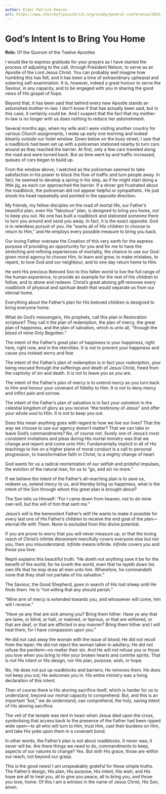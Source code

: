 ```yaml
---
author: Elder Patrick Kearon
url: https://www.churchofjesuschrist.org/study/general-conference/2024/04/45kearon?lang=eng
---
```


# God’s Intent Is to Bring You Home

**Role:** Of the Quorum of the Twelve Apostles

<a name="p1"></a>I would like to express gratitude for your prayers as I have started the process of adjusting to the call, through President Nelson, to serve as an Apostle of the Lord Jesus Christ. You can probably well imagine how humbling this has felt, and it has been a time of extraordinary upheaval and sobering self\-examination. It is, however, indeed a great honour to serve the Saviour, in any capacity, and to be engaged with you in sharing the good news of His gospel of hope.

<a name="p2"></a>Beyond that, it has been said that behind every new Apostle stands an astonished mother\-in\-law. I don’t know if that has actually been said, but in this case, it certainly could be. And I suspect that the fact that my mother\-in\-law is no longer with us does nothing to reduce her astonishment.

<a name="p4"></a>Several months ago, when my wife and I were visiting another country for various Church assignments, I woke up early one morning and looked blearily outside our hotel window. Down below on the busy street, I saw that a roadblock had been set up with a policeman stationed nearby to turn cars around as they reached the barrier. At first, only a few cars traveled along the road and were turned back. But as time went by and traffic increased, queues of cars began to build up.

<a name="p30"></a>From the window above, I watched as the policeman seemed to take satisfaction in his power to block the flow of traffic and turn people away. In fact, he seemed to develop a spring in his step, as if he might start doing a little jig, as each car approached the barrier. If a driver got frustrated about the roadblock, the policeman did not appear helpful or sympathetic. He just shook his head repeatedly and pointed in the opposite direction.

<a name="p5"></a>My friends, my fellow disciples on the road of mortal life, our Father’s beautiful plan, even His “fabulous” plan, is designed to bring you home, *not* to keep you out. No one has built a roadblock and stationed someone there to turn you around and send you away. In fact, it is the exact opposite. God is in relentless pursuit of you. He “wants all of His children to choose to return to Him,” and He employs every possible measure to bring you back.

<a name="p6"></a>Our loving Father oversaw the Creation of this very earth for the express purpose of providing an opportunity for you and for me to have the stretching and refining experiences of mortality, the chance to use our God\-given moral agency to choose Him, to learn and grow, to make mistakes, to repent, to love God and our neighbour, and to one day return home to Him.

<a name="p7"></a>He sent His precious Beloved Son to this fallen world to live the full range of the human experience, to provide an example for the rest of His children to follow, and to atone and redeem. Christ’s great atoning gift removes every roadblock of physical and spiritual death that would separate us from our eternal home.

<a name="p8"></a>Everything about the Father’s plan for His beloved children is designed to bring everyone home.

<a name="p9"></a>What do God’s messengers, His prophets, call this plan in Restoration scripture? They call it the plan of redemption, the plan of mercy, the great plan of happiness, and the plan of salvation, which is unto all, “through the blood of mine Only Begotten.”

<a name="p10"></a>The intent of the Father’s great plan of happiness is your *happiness*, right here, right now, and in the eternities. It is not to prevent your happiness and cause you instead worry and fear.

<a name="p11"></a>The intent of the Father’s plan of redemption is in fact your *redemption*, your being rescued through the sufferings and death of Jesus Christ, freed from the captivity of sin and death. It is not to leave you as you are.

<a name="p12"></a>The intent of the Father’s plan of mercy is to *extend mercy* as you turn back to Him and honour your covenant of fidelity to Him. It is not to deny mercy and inflict pain and sorrow.

<a name="p13"></a>The intent of the Father’s plan of salvation is in fact your *salvation* in the celestial kingdom of glory as you receive “the testimony of Jesus” and offer your whole soul to Him. It is not to keep you out.

<a name="p14"></a>Does this mean anything goes with regard to how we live our lives? That the way we choose to use our agency doesn’t matter? That we can take or leave God’s commandments? No, of course not. Surely one of Jesus’s most consistent invitations and pleas during His mortal ministry was that we change and repent and come unto Him. Fundamentally implicit in all of His teachings to live on a higher plane of moral conduct is a call to personal progression, to transformative faith in Christ, to a mighty change of heart.

<a name="p15"></a>God wants for us a radical reorientation of our selfish and prideful impulses, the eviction of the natural man, for us to “go, and sin no more.”

<a name="p16"></a>If we believe the intent of the Father’s all\-reaching plan is to save us, redeem us, extend mercy to us, and thereby bring us happiness, what is the intent of the Son through whom this great plan is brought about?

<a name="p17"></a>The Son tells us Himself: “For I came down from heaven, not to do mine own will, but the will of him that sent me.”

<a name="p18"></a>Jesus’s will is the benevolent Father’s will! He wants to make it possible for every last one of His Father’s children to receive the end goal of the plan—eternal life with Them. None is excluded from this divine potential.

<a name="p29"></a>If you are prone to worry that you will never measure up, or that the loving reach of Christ’s infinite Atonement mercifully covers everyone else but not you, then you misunderstand. *Infinite* means infinite. *Infinite* covers you and those you love.

<a name="p19"></a>Nephi explains this beautiful truth: “He doeth not anything save it be for the benefit of the world; for he loveth the world, even that he layeth down his own life that he may draw all men unto him. Wherefore, he commandeth none that they shall not partake of his salvation.”

<a name="p20"></a>The Saviour, the Good Shepherd, goes in search of His lost sheep until He finds them. He is “not willing that any should perish.”

<a name="p21"></a>“Mine arm of mercy is extended towards you, and whosoever will come, him will I receive.”

<a name="p28"></a>“Have ye any that are sick among you? Bring them hither. Have ye any that are lame, or blind, or halt, or maimed, or leprous, or that are withered, or that are deaf, or that are afflicted in any manner? Bring them hither and I will heal them, for I have compassion upon you.”

<a name="p22"></a>He did not cast away the woman with the issue of blood; He did not recoil from the leper; He did not reject the woman taken in adultery; He did not refuse the penitent—no matter their sin. And He will not refuse you or those you love when you bring to Him your broken hearts and contrite spirits. That is *not* His intent or His design, nor His plan, purpose, wish, or hope.

<a name="p23"></a>No, He does not put up roadblocks and barriers; He removes them. He does not keep you out; He welcomes you in. His entire ministry was a living declaration of this intent.

<a name="p24"></a>Then of course there is His atoning sacrifice itself, which is harder for us to understand, beyond our mortal capacity to comprehend. But, and this is an important “but,” we do understand, can comprehend, the holy, saving intent of His atoning sacrifice.

<a name="p25"></a>The veil of the temple was rent in twain when Jesus died upon the cross, symbolising that access back to the presence of the Father had been ripped wide open—to all who will turn to Him, trust Him, cast their burdens on Him, and take His yoke upon them in a covenant bond.

<a name="p26"></a>In other words, the Father’s plan is not about roadblocks. It never was; it never will be. Are there things we need to do, commandments to keep, aspects of our natures to change? Yes. But with His grace, those are within our reach, not beyond our grasp.

<a name="p27"></a>This is the good news! I am unspeakably grateful for these simple truths. The Father’s design, His plan, His purpose, His intent, His wish, and His hope are all to heal you, all to give you peace, all to bring you, and those you love, home. Of this I am a witness in the name of Jesus Christ, His Son, amen.
